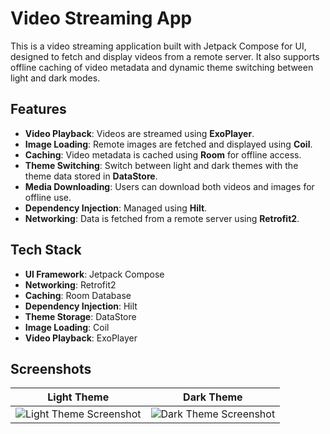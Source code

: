 # Video Streaming App

This is a video streaming application built with Jetpack Compose for UI, designed to fetch and display videos from a remote server. It also supports offline caching of video metadata and dynamic theme switching between light and dark modes.

## Features
- **Video Playback**: Videos are streamed using **ExoPlayer**.
- **Image Loading**: Remote images are fetched and displayed using **Coil**.
- **Caching**: Video metadata is cached using **Room** for offline access.
- **Theme Switching**: Switch between light and dark themes with the theme data stored in **DataStore**.
- **Media Downloading**: Users can download both videos and images for offline use.
- **Dependency Injection**: Managed using **Hilt**.
- **Networking**: Data is fetched from a remote server using **Retrofit2**.

## Tech Stack
- **UI Framework**: Jetpack Compose
- **Networking**: Retrofit2
- **Caching**: Room Database
- **Dependency Injection**: Hilt
- **Theme Storage**: DataStore
- **Image Loading**: Coil
- **Video Playback**: ExoPlayer

## Screenshots
| Light Theme | Dark Theme |
|-------------|------------|
| ![Light Theme Screenshot](path-to-light-theme-screenshot.png) | ![Dark Theme Screenshot](path-to-dark-theme-screenshot.png) |
